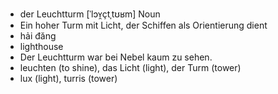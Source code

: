 - der Leuchtturm [ˈlɔʏ̯çtˌtʊʁm] Noun	
- Ein hoher Turm mit Licht, der Schiffen als Orientierung dient
- hải đăng	
- lighthouse	
- Der Leuchtturm war bei Nebel kaum zu sehen.	
- leuchten (to shine), das Licht (light), der Turm (tower)	
- lux (light), turris (tower)